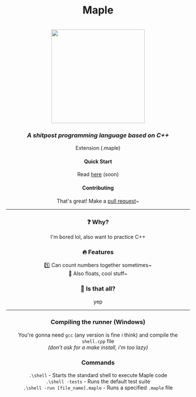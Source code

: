 <div align="center">
<h1 align="center">Maple</h1>
<br />
<img align="center" width="256" height="256" src="https://femboylamkas.please-fuck.me/yJTKni.png" />
<br />
</div>

<div align="center">
<h3><i>A shitpost programming language based on C++</i></h3>
<p>Extension (.maple)</p>
</div>

<div align="center">
<h4>Quick Start</h4>
<p>Read <a href="https://github.com/LamkasDev/maple/wiki">here</a> (soon)</p>
  
<h4>Contributing</h4>
<p>That's great! Make a <a href="https://github.com/LamkasDev/maple/pullse">pull request</a>~</p>
</div>
<hr />

<div align="center">
<h3>❓ Why?</h3>
<p>
I'm bored lol, also want to practice C++
</p>

<h3>🔥 Features</h3>
<p>
1️⃣ Can count numbers together sometimes~<br />
👻 Also floats, cool stuff~
</p>

<h3>🥺 Is that all?</h3>
<p>
yep
</p>
</div>
<hr />

<div align="center">
<h3>Compiling the runner (Windows)</h3>
<p>
You're gonna need <code>gcc</code> (any version is fine i think) and compile the <code>shell.cpp</code> file<br />
<i>(don't ask for a make install, i'm too lazy)</i>
</p>

<h3>Commands</h3>
<p>
<code>.\shell</code> - Starts the standard shell to execute Maple code<br />
<code>.\shell -tests</code> - Runs the default test suite<br />
<code>.\shell -run [file_name].maple</code> - Runs a specified <code>.maple</code> file
</p>
</div>
